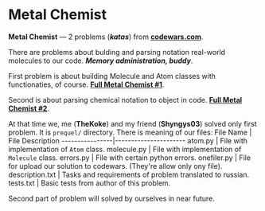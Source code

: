 # Metal Chemist
**Metal Chemist** — 2 problems (***katas***) from **[codewars.com](https://www.codewars.com/)**.

There are problems about bulding and parsing notation real-world molecules to our code. ***Memory administration, buddy***.

First problem is about building Molecule and Atom classes with functionaties, of course. **[Full Metal Chemist #1](https://www.codewars.com/kata/5a27ca7ab6cfd70f9300007a)**.

Second is about parsing chemical notation to object in code. **[Full Metal Chemist #2](https://www.codewars.com/kata/5a529cced8e145207e000010)**.

At that time we, me (**TheKoke**) and my friend (**Shyngys03**) solved only first problem. It is `prequel/` directory.
There is meaning of our files:
 File Name      | File Description
----------------|----------------------
atom.py         | File with implementation of `Atom` class.
molecule.py     | File with implementation of `Molecule` class.
errors.py       | File with certain python errors.
onefiler.py     | File for upload our solution to codewars. (They're allow only onу file).
description.txt | Tasks and requirements of problem translated to russian.
tests.txt       | Basic tests from author of this problem.

Second part of problem will solved by ourselves in near future.
